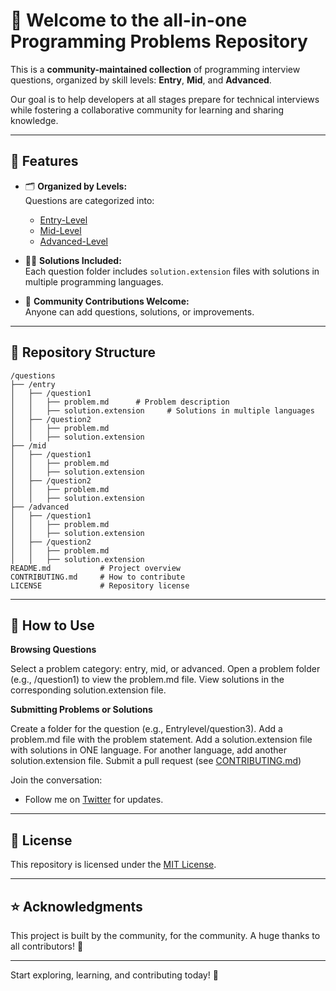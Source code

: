 # 🚀 Welcome to the all-in-one Programming Problems Repository
  
This is a **community-maintained collection** of programming interview questions, organized by skill levels: **Entry**, **Mid**, and **Advanced**.  

Our goal is to help developers at all stages prepare for technical interviews while fostering a collaborative community for learning and sharing knowledge.

---

## 🌟 Features

- 🗂 **Organized by Levels:**  
  Questions are categorized into:
  - [Entry-Level](./questions/entry)
  - [Mid-Level](./questions/mid)
  - [Advanced-Level](./questions/advanced)

- 🧑‍💻 **Solutions Included:**  
  Each question folder includes `solution.extension` files with solutions in multiple programming languages.

- 🤝 **Community Contributions Welcome:**  
  Anyone can add questions, solutions, or improvements.

---

## 📂 Repository Structure

```plaintext
/questions
├── /entry
│   ├── /question1
│   │   ├── problem.md      # Problem description
│   │   ├── solution.extension     # Solutions in multiple languages
│   ├── /question2
│   │   ├── problem.md
│   │   ├── solution.extension
├── /mid
│   ├── /question1
│   │   ├── problem.md
│   │   ├── solution.extension
│   ├── /question2
│   │   ├── problem.md
│   │   ├── solution.extension
├── /advanced
│   ├── /question1
│   │   ├── problem.md
│   │   ├── solution.extension
│   ├── /question2
│   │   ├── problem.md
│   │   ├── solution.extension
README.md           # Project overview
CONTRIBUTING.md     # How to contribute
LICENSE             # Repository license
```

---

## 🔧 How to Use

**Browsing Questions**

Select a problem category: entry, mid, or advanced.
Open a problem folder (e.g., /question1) to view the problem.md file.
View solutions in the corresponding solution.extension file.

**Submitting Problems or Solutions**

Create a folder for the question (e.g., Entrylevel/question3).
Add a problem.md file with the problem statement.
Add a solution.extension file with solutions in ONE language.
For another language, add another solution.extension file.
Submit a pull request (see [CONTRIBUTING.md](./CONTRIBUTING.md))

Join the conversation:  
- Follow me on [Twitter](https://twitter.com/SineOfDaTimes) for updates.  

---

## 📜 License

This repository is licensed under the [MIT License](./LICENSE).  

---

## ⭐ Acknowledgments

This project is built by the community, for the community. A huge thanks to all contributors! 🙌

---

Start exploring, learning, and contributing today! 🚀
